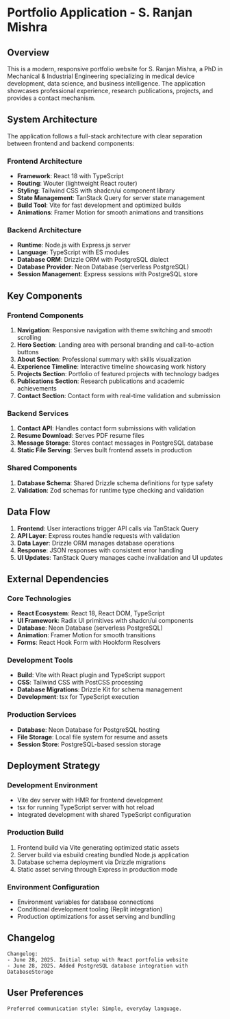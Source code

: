 # Portfolio Application - S. Ranjan Mishra

## Overview

This is a modern, responsive portfolio website for S. Ranjan Mishra, a PhD in Mechanical & Industrial Engineering specializing in medical device development, data science, and business intelligence. The application showcases professional experience, research publications, projects, and provides a contact mechanism.

## System Architecture

The application follows a full-stack architecture with clear separation between frontend and backend components:

### Frontend Architecture
- **Framework**: React 18 with TypeScript
- **Routing**: Wouter (lightweight React router)
- **Styling**: Tailwind CSS with shadcn/ui component library
- **State Management**: TanStack Query for server state management
- **Build Tool**: Vite for fast development and optimized builds
- **Animations**: Framer Motion for smooth animations and transitions

### Backend Architecture
- **Runtime**: Node.js with Express.js server
- **Language**: TypeScript with ES modules
- **Database ORM**: Drizzle ORM with PostgreSQL dialect
- **Database Provider**: Neon Database (serverless PostgreSQL)
- **Session Management**: Express sessions with PostgreSQL store

## Key Components

### Frontend Components
1. **Navigation**: Responsive navigation with theme switching and smooth scrolling
2. **Hero Section**: Landing area with personal branding and call-to-action buttons
3. **About Section**: Professional summary with skills visualization
4. **Experience Timeline**: Interactive timeline showcasing work history
5. **Projects Section**: Portfolio of featured projects with technology badges
6. **Publications Section**: Research publications and academic achievements
7. **Contact Section**: Contact form with real-time validation and submission

### Backend Services
1. **Contact API**: Handles contact form submissions with validation
2. **Resume Download**: Serves PDF resume files
3. **Message Storage**: Stores contact messages in PostgreSQL database
4. **Static File Serving**: Serves built frontend assets in production

### Shared Components
1. **Database Schema**: Shared Drizzle schema definitions for type safety
2. **Validation**: Zod schemas for runtime type checking and validation

## Data Flow

1. **Frontend**: User interactions trigger API calls via TanStack Query
2. **API Layer**: Express routes handle requests with validation
3. **Data Layer**: Drizzle ORM manages database operations
4. **Response**: JSON responses with consistent error handling
5. **UI Updates**: TanStack Query manages cache invalidation and UI updates

## External Dependencies

### Core Technologies
- **React Ecosystem**: React 18, React DOM, TypeScript
- **UI Framework**: Radix UI primitives with shadcn/ui components
- **Database**: Neon Database (serverless PostgreSQL)
- **Animation**: Framer Motion for smooth transitions
- **Forms**: React Hook Form with Hookform Resolvers

### Development Tools
- **Build**: Vite with React plugin and TypeScript support
- **CSS**: Tailwind CSS with PostCSS processing
- **Database Migrations**: Drizzle Kit for schema management
- **Development**: tsx for TypeScript execution

### Production Services
- **Database**: Neon Database for PostgreSQL hosting
- **File Storage**: Local file system for resume and assets
- **Session Store**: PostgreSQL-based session storage

## Deployment Strategy

### Development Environment
- Vite dev server with HMR for frontend development
- tsx for running TypeScript server with hot reload
- Integrated development with shared TypeScript configuration

### Production Build
1. Frontend build via Vite generating optimized static assets
2. Server build via esbuild creating bundled Node.js application
3. Database schema deployment via Drizzle migrations
4. Static asset serving through Express in production mode

### Environment Configuration
- Environment variables for database connections
- Conditional development tooling (Replit integration)
- Production optimizations for asset serving and bundling

## Changelog

```
Changelog:
- June 28, 2025. Initial setup with React portfolio website
- June 28, 2025. Added PostgreSQL database integration with DatabaseStorage
```

## User Preferences

```
Preferred communication style: Simple, everyday language.
```